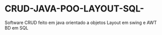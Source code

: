 # CRUD-JAVA-POO-LAYOUT-SQL-
Software CRUD feito em java orientado a objetos
Layout em swing e AWT
BD em SQL
